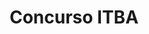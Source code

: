 ---
order: 1
thumbnail: /images/architects-and-developers/portfolio/concurso-itba/thumbnail.jpg
title: Concurso ITBA
credit: Matías Beccar Varela, Pablo Katz, Ignacio Beccar Varela
slides:
  - image: /images/architects-and-developers/portfolio/concurso-itba/slide-1.jpg
    proportion: video
  - image: /images/architects-and-developers/portfolio/concurso-itba/slide-2.jpg
    proportion: video
  - image: /images/architects-and-developers/portfolio/concurso-itba/slide-3.jpg
    proportion: video
  - image: /images/architects-and-developers/portfolio/concurso-itba/slide-4.jpg
    proportion: vertical
  - image: /images/architects-and-developers/portfolio/concurso-itba/slide-5.jpg
    proportion: video
---